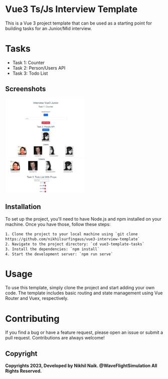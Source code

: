 
# Vue3 Ts/Js Interview Template
This is a Vue 3 project template that can be used as a starting point for building tasks for an Junior/Mid interview.




# Tasks

- Task 1: Counter
- Task 2: Person/Users API
- Task 3: Todo List

## Screenshots

<img src="https://github.com/nikhilsurfingaus/vue3-interview-template/blob/master/src/assets/demo1.jpg" alt="drawing" width="50%" height="50%" /> 
<img src="https://github.com/nikhilsurfingaus/vue3-interview-template/blob/master/src/assets/demo2.jpg" alt="drawing" width="50%" height="50%" />


##  Installation
To set up the project, you'll need to have Node.js and npm installed on your machine. Once you have those, follow these steps:

    1. Clone the project to your local machine using `git clone https://github.com/nikhilsurfingaus/vue3-interview-template`
    2. Navigate to the project directory: `cd vue3-template-tasks`
    3. Install the dependencies: `npm install`
    4. Start the development server: `npm run serve`

# Usage
To use this template, simply clone the project and start adding your own code. The template includes basic routing and state management using Vue Router and Vuex, respectively.

# Contributing
If you find a bug or have a feature request, please open an issue or submit a pull request. Contributions are always welcome!
## Copyright

**Copyrights 2023, Developed by Nikhil Naik. @WaveFlightSimulation All Rights Reserved.**

